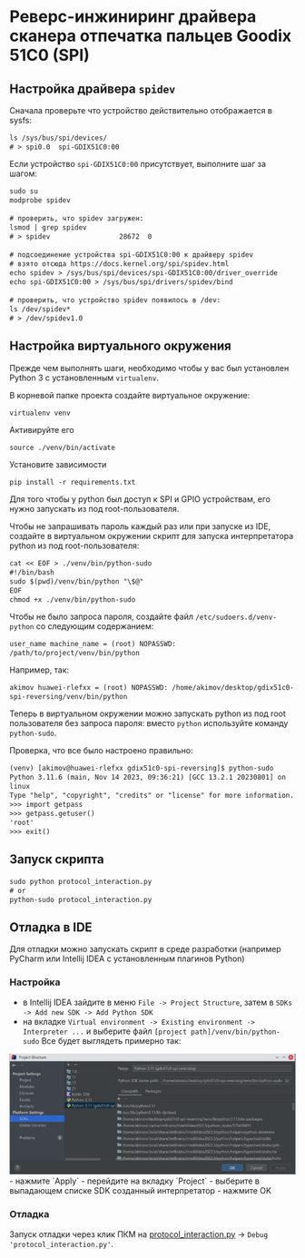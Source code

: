 # Реверс-инжиниринг драйвера сканера отпечатка пальцев Goodix 51C0 (SPI)

## Настройка драйвера `spidev`

Сначала проверьте что устройство действительно отображается в sysfs:
```shell
ls /sys/bus/spi/devices/
# > spi0.0  spi-GDIX51C0:00
```
Если устройство `spi-GDIX51C0:00` присутствует, выполните шаг за шагом:
```shell
sudo su
modprobe spidev

# проверить, что spidev загружен:
lsmod | grep spidev
# > spidev                 28672  0

# подсоединение устройства spi-GDIX51C0:00 к драйверу spidev
# взято отсюда https://docs.kernel.org/spi/spidev.html
echo spidev > /sys/bus/spi/devices/spi-GDIX51C0:00/driver_override
echo spi-GDIX51C0:00 > /sys/bus/spi/drivers/spidev/bind

# проверить, что устройство spidev появилось в /dev:
ls /dev/spidev*
# > /dev/spidev1.0
```

## Настройка виртуального окружения
Прежде чем выполнять шаги, необходимо чтобы у вас был установлен Python 3 с установленным `virtualenv`.

В корневой папке проекта создайте виртуальное окружение:
```shell
virtualenv venv
```

Активируйте его
```shell
source ./venv/bin/activate
```

Установите зависимости
```shell
pip install -r requirements.txt
```

Для того чтобы у python был доступ к SPI и GPIO устройствам, его нужно запускать из под root-пользователя.

Чтобы не запрашивать пароль каждый раз или при запуске из IDE, создайте в виртуальном окружении скрипт для запуска
интерпретатора python из под root-пользователя:
```shell
cat << EOF > ./venv/bin/python-sudo
#!/bin/bash
sudo $(pwd)/venv/bin/python "\$@"
EOF
chmod +x ./venv/bin/python-sudo
```

Чтобы не было запроса пароля, создайте файл `/etc/sudoers.d/venv-python` со следующим содержанием:
```
user_name machine_name = (root) NOPASSWD: /path/to/project/venv/bin/python
```
Например, так:
```
akimov huawei-rlefxx = (root) NOPASSWD: /home/akimov/desktop/gdix51c0-spi-reversing/venv/bin/python
```

Теперь в виртуальном окружении можно запускать python из под root пользователя без запроса пароля: 
вместо `python` используйте команду `python-sudo`.

Проверка, что все было настроено правильно:
```
(venv) [akimov@huawei-rlefxx gdix51c0-spi-reversing]$ python-sudo 
Python 3.11.6 (main, Nov 14 2023, 09:36:21) [GCC 13.2.1 20230801] on linux
Type "help", "copyright", "credits" or "license" for more information.
>>> import getpass
>>> getpass.getuser()
'root'
>>> exit()
```

## Запуск скрипта

```shell
sudo python protocol_interaction.py
# or
python-sudo protocol_interaction.py
```

## Отладка в IDE
Для отладки можно запускать скрипт в среде разработки (например PyCharm или Intellij IDEA с установленным плагинов Python)

### Настройка
- в Intellij IDEA зайдите в меню `File -> Project Structure`, затем в `SDKs -> Add new SDK -> Add Python SDK`
- на вкладке `Virtual environment -> Existing environment -> Interpreter ...` и выберите файл `[project path]/venv/bin/python-sudo`
Все будет выглядеть примерно так:
<img src="images/ide-interpreter-setup.png" alt="images/ide-interpreter-setup.png">
- нажмите `Apply`
- перейдите на вкладку `Project`
- выберите в выпадающем списке SDK созданный интерпретатор
- нажмите OK

### Отладка
Запуск отладки через клик ПКМ на [protocol_interaction.py](protocol_interaction.py) -> `Debug 'protocol_interaction.py'`.